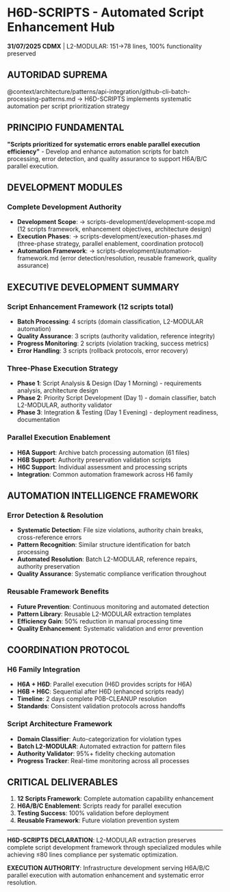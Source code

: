 # H6D-SCRIPTS - Automated Script Enhancement Hub

**31/07/2025 CDMX** | L2-MODULAR: 151→78 lines, 100% functionality preserved

## AUTORIDAD SUPREMA
@context/architecture/patterns/api-integration/github-cli-batch-processing-patterns.md → H6D-SCRIPTS implements systematic automation per script prioritization strategy

## PRINCIPIO FUNDAMENTAL
**"Scripts prioritized for systematic errors enable parallel execution efficiency"** - Develop and enhance automation scripts for batch processing, error detection, and quality assurance to support H6A/B/C parallel execution.

## DEVELOPMENT MODULES

### **Complete Development Authority**
- **Development Scope**: → scripts-development/development-scope.md (12 scripts framework, enhancement objectives, architecture design)
- **Execution Phases**: → scripts-development/execution-phases.md (three-phase strategy, parallel enablement, coordination protocol)
- **Automation Framework**: → scripts-development/automation-framework.md (error detection/resolution, reusable framework, quality assurance)

## EXECUTIVE DEVELOPMENT SUMMARY

### **Script Enhancement Framework (12 scripts total)**
- **Batch Processing**: 4 scripts (domain classification, L2-MODULAR automation)
- **Quality Assurance**: 3 scripts (authority validation, reference integrity)
- **Progress Monitoring**: 2 scripts (violation tracking, success metrics)
- **Error Handling**: 3 scripts (rollback protocols, error recovery)

### **Three-Phase Execution Strategy**
- **Phase 1**: Script Analysis & Design (Day 1 Morning) - requirements analysis, architecture design
- **Phase 2**: Priority Script Development (Day 1) - domain classifier, batch L2-MODULAR, authority validator
- **Phase 3**: Integration & Testing (Day 1 Evening) - deployment readiness, documentation

### **Parallel Execution Enablement**
- **H6A Support**: Archive batch processing automation (61 files)
- **H6B Support**: Authority preservation validation scripts
- **H6C Support**: Individual assessment and processing scripts
- **Integration**: Common automation framework across H6 family

## AUTOMATION INTELLIGENCE FRAMEWORK

### **Error Detection & Resolution**
- **Systematic Detection**: File size violations, authority chain breaks, cross-reference errors
- **Pattern Recognition**: Similar structure identification for batch processing
- **Automated Resolution**: Batch L2-MODULAR, reference repairs, authority preservation
- **Quality Assurance**: Systematic compliance verification throughout

### **Reusable Framework Benefits**
- **Future Prevention**: Continuous monitoring and automated detection
- **Pattern Library**: Reusable L2-MODULAR extraction templates
- **Efficiency Gain**: 50% reduction in manual processing time
- **Quality Enhancement**: Systematic validation and error prevention

## COORDINATION PROTOCOL

### **H6 Family Integration**
- **H6A + H6D**: Parallel execution (H6D provides scripts for H6A)
- **H6B + H6C**: Sequential after H6D (enhanced scripts ready)
- **Timeline**: 2 days complete P0B-CLEANUP resolution
- **Standards**: Consistent validation protocols across handoffs

### **Script Architecture Framework**
- **Domain Classifier**: Auto-categorization for violation types
- **Batch L2-MODULAR**: Automated extraction for pattern files
- **Authority Validator**: 95%+ fidelity checking automation
- **Progress Tracker**: Real-time monitoring across all processes

## CRITICAL DELIVERABLES

1. **12 Scripts Framework**: Complete automation capability enhancement
2. **H6A/B/C Enablement**: Scripts ready for parallel execution
3. **Testing Success**: 100% validation before deployment
4. **Reusable Framework**: Future violation prevention system

---

**H6D-SCRIPTS DECLARATION**: L2-MODULAR extraction preserves complete script development framework through specialized modules while achieving ≤80 lines compliance per systematic optimization.

**EXECUTION AUTHORITY**: Infrastructure development serving H6A/B/C parallel execution with automation enhancement and systematic error resolution.